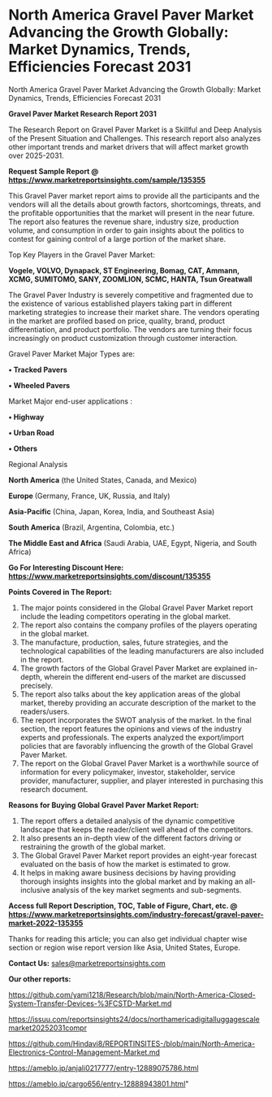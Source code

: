 # North America Gravel Paver Market Advancing the Growth Globally: Market Dynamics, Trends, Efficiencies Forecast 2031
North America Gravel Paver Market Advancing the Growth Globally: Market Dynamics, Trends, Efficiencies Forecast 2031

<strong>Gravel Paver Market Research Report 2031</strong>

The Research Report on Gravel Paver Market is a Skillful and Deep Analysis of the Present Situation and Challenges. This research report also analyzes other important trends and market drivers that will affect market growth over 2025-2031.

<strong>Request Sample Report @ <a href=https://www.marketreportsinsights.com/sample/135355>https://www.marketreportsinsights.com/sample/135355</a></strong>

This Gravel Paver market report aims to provide all the participants and the vendors will all the details about growth factors, shortcomings, threats, and the profitable opportunities that the market will present in the near future. The report also features the revenue share, industry size, production volume, and consumption in order to gain insights about the politics to contest for gaining control of a large portion of the market share.

Top Key Players in the Gravel Paver Market:

<strong>Vogele, VOLVO, Dynapack, ST Engineering, Bomag, CAT, Ammann, XCMG, SUMITOMO, SANY, ZOOMLION, SCMC, HANTA, Tsun Greatwall</strong>

The Gravel Paver Industry is severely competitive and fragmented due to the existence of various established players taking part in different marketing strategies to increase their market share. The vendors operating in the market are profiled based on price, quality, brand, product differentiation, and product portfolio. The vendors are turning their focus increasingly on product customization through customer interaction.

Gravel Paver Market Major Types are:

<strong>• Tracked Pavers

• Wheeled Pavers</strong>

Market Major end-user applications :

<strong>• Highway

• Urban Road

• Others</strong>

Regional Analysis

</u><strong><b>North America</b></strong> (the United States, Canada, and Mexico)

<strong><b>Europe </b></strong>(Germany, France, UK, Russia, and Italy)

<strong><b>Asia-Pacific</b></strong> (China, Japan, Korea, India, and Southeast Asia)

<strong><b>South America</b></strong> (Brazil, Argentina, Colombia, etc.)

<strong><b>The Middle East and Africa</b></strong> (Saudi Arabia, UAE, Egypt, Nigeria, and South Africa)

<strong>Go For Interesting Discount Here: <a href=https://www.marketreportsinsights.com/discount/135355>https://www.marketreportsinsights.com/discount/135355</a></strong>

<strong>Points Covered in The Report:</strong>
<ol>
  <li>The major points considered in the Global Gravel Paver Market report include the leading competitors operating in the global market.</li>
  <li>The report also contains the company profiles of the players operating in the global market.</li>
  <li>The manufacture, production, sales, future strategies, and the technological capabilities of the leading manufacturers are also included in the report.</li>
  <li>The growth factors of the Global Gravel Paver Market are explained in-depth, wherein the different end-users of the market are discussed precisely.</li>
  <li>The report also talks about the key application areas of the global market, thereby providing an accurate description of the market to the readers/users.</li>
  <li>The report incorporates the SWOT analysis of the market. In the final section, the report features the opinions and views of the industry experts and professionals. The experts analyzed the export/import policies that are favorably influencing the growth of the Global Gravel Paver Market.</li>
  <li>The report on the Global Gravel Paver Market is a worthwhile source of information for every policymaker, investor, stakeholder, service provider, manufacturer, supplier, and player interested in purchasing this research document.</li>
</ol>
<strong>Reasons for Buying Global Gravel Paver Market Report:</strong>

<ol>
  <li>The report offers a detailed analysis of the dynamic competitive landscape that keeps the reader/client well ahead of the competitors.</li>
  <li>It also presents an in-depth view of the different factors driving or restraining the growth of the global market.</li>
  <li>The Global Gravel Paver Market report provides an eight-year forecast evaluated on the basis of how the market is estimated to grow.</li>
  <li>It helps in making aware business decisions by having providing thorough insights insights into the global market and by making an all-inclusive analysis of the key market segments and sub-segments.</li>
</ol>
<strong>Access full Report Description, TOC, Table of Figure, Chart, etc. @ <a href=https://www.marketreportsinsights.com/industry-forecast/gravel-paver-market-2022-135355>https://www.marketreportsinsights.com/industry-forecast/gravel-paver-market-2022-135355</a></strong>


Thanks for reading this article; you can also get individual chapter wise section or region wise report version like Asia, United States, Europe.

<strong>Contact Us:</strong>
sales@marketreportsinsights.com

<strong>Our other reports:</strong>

<a href=https://github.com/yami1218/Research/blob/main/North-America-Closed-System-Transfer-Devices-%3FCSTD-Market.md>https://github.com/yami1218/Research/blob/main/North-America-Closed-System-Transfer-Devices-%3FCSTD-Market.md</a>

<a href=https://issuu.com/reportsinsights24/docs/northamericadigitalluggagescalemarket20252031compr>https://issuu.com/reportsinsights24/docs/northamericadigitalluggagescalemarket20252031compr</a>

<a href=https://github.com/Hindavi8/REPORTINSITES-/blob/main/North-America-Electronics-Control-Management-Market.md>https://github.com/Hindavi8/REPORTINSITES-/blob/main/North-America-Electronics-Control-Management-Market.md</a>

<a href=https://ameblo.jp/anjali0217777/entry-12889075786.html>https://ameblo.jp/anjali0217777/entry-12889075786.html</a>

<a href=https://ameblo.jp/cargo656/entry-12888943801.html>https://ameblo.jp/cargo656/entry-12888943801.html</a>"

